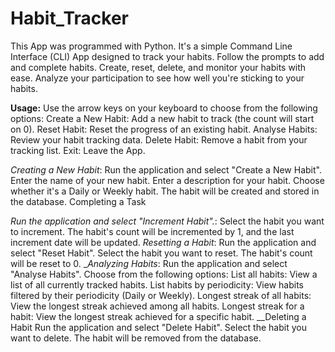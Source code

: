 # Habit_Tracker

This App was programmed with Python. It's a simple Command Line Interface (CLI) App designed to track your habits. Follow the prompts to add and complete habits. Create, reset, delete, and monitor your habits with ease. Analyze your participation to see how well you're sticking to your habits.

**Usage:**
Use the arrow keys on your keyboard to choose from the following options:
  Create a New Habit: Add a new habit to track (the count will start on 0).
  Reset Habit: Reset the progress of an existing habit.
  Analyse Habits: Review your habit tracking data.
  Delete Habit: Remove a habit from your tracking list.
  Exit: Leave the App.

_Creating a New Habit_:
  Run the application and select "Create a New Habit".
  Enter the name of your new habit.
  Enter a description for your habit.
  Choose whether it's a Daily or Weekly habit.
  The habit will be created and stored in the database.
  Completing a Task
  
_Run the application and select "Increment Habit"._:
  Select the habit you want to increment.
  The habit's count will be incremented by 1, and the last increment date will be updated.
_Resetting a Habit_:
  Run the application and select "Reset Habit".
  Select the habit you want to reset.
  The habit's count will be reset to 0.
__Analyzing Habits_:
  Run the application and select "Analyse Habits".
  Choose from the following options:
    List all habits: View a list of all currently tracked habits.
    List habits by periodicity: View habits filtered by their periodicity (Daily or Weekly).
    Longest streak of all habits: View the longest streak achieved among all habits.
    Longest streak for a habit: View the longest streak achieved for a specific habit.
__Deleting a Habit
  Run the application and select "Delete Habit". Select the habit you want to delete. The habit will be removed from the database.
  
